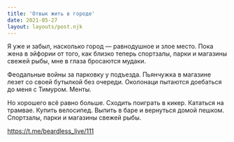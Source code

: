```yaml
---
title: 'Отвык жить в городе'
date: 2021-05-27
layout: layouts/post.njk
---
```


Я уже и забыл, насколько город — равнодушное и злое место. Пока жена в эйфории от того, как близко теперь спортзалы, парки и магазины свежей рыбы, мне в глаза бросаются мудаки.

Феодальные войны за парковку у подъезда. Пьянчужка в магазине лезет со своей бутылкой без очереди. Околонаци пытаются доебаться до меня с Тимуром. Менты. 

Но хорошего всё равно больше. Сходить поиграть в кикер. Кататься на трамвае. Купить велосипед. Выпить в баре и вернуться домой пешком. Спортзалы, парки и магазины свежей рыбы.


https://t.me/beardless_live/111